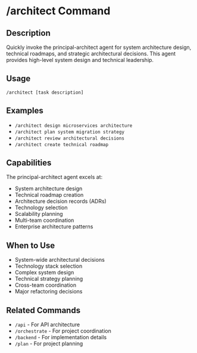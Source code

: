 # /architect Command

## Description
Quickly invoke the principal-architect agent for system architecture design, technical roadmaps, and strategic architectural decisions. This agent provides high-level system design and technical leadership.

## Usage
```
/architect [task description]
```

## Examples
- `/architect design microservices architecture`
- `/architect plan system migration strategy`
- `/architect review architectural decisions`
- `/architect create technical roadmap`

## Capabilities
The principal-architect agent excels at:
- System architecture design
- Technical roadmap creation
- Architecture decision records (ADRs)
- Technology selection
- Scalability planning
- Multi-team coordination
- Enterprise architecture patterns

## When to Use
- System-wide architectural decisions
- Technology stack selection
- Complex system design
- Technical strategy planning
- Cross-team coordination
- Major refactoring decisions

## Related Commands
- `/api` - For API architecture
- `/orchestrate` - For project coordination
- `/backend` - For implementation details
- `/plan` - For project planning